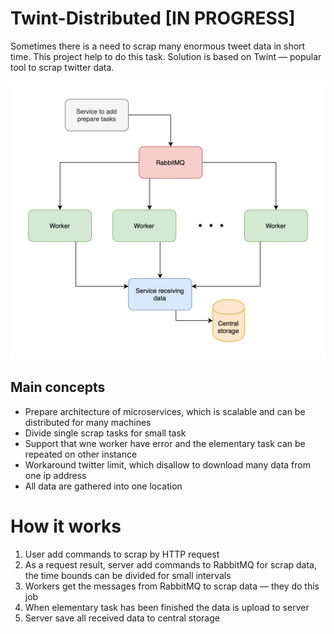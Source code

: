 # Twint-Distributed [IN PROGRESS]
Sometimes there is a need to scrap many enormous tweet data in short time.
This project help to do this task. Solution is based on Twint — popular tool
to scrap twitter data. 

![Image of architecture](assets/architecture.png)

## Main concepts
 - Prepare architecture of microservices, which is scalable and can be 
 distributed for many machines 
 - Divide single scrap tasks for small task
 - Support that wne worker have error and the elementary task can be repeated 
 on other instance
 - Workaround twitter limit, which disallow to download many data from one ip address
 - All data are gathered into one location
 
 # How it works
 1. User add commands to scrap by HTTP request
 2. As a request result, server add commands to RabbitMQ for scrap data, 
 the time bounds can be divided for small intervals
 3. Workers get the messages from RabbitMQ to scrap data — they do this job
 4. When elementary task has been finished the data is upload to server
 5. Server save all received data to central storage